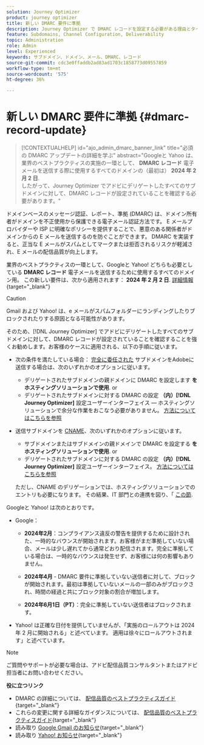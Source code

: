 ```yaml
---
solution: Journey Optimizer
product: journey optimizer
title: 新しい DMARC 要件に準拠
description: Journey Optimizer で DMARC レコードを設定する必要がある理由とタイミングについて学ぶ
feature: Subdomains, Channel Configuration, Deliverability
topic: Administration
role: Admin
level: Experienced
keywords: サブドメイン、ドメイン、メール、DMARC、レコード
source-git-commit: cdc3e0ffaddb2ad83ad1703c1858773d09557859
workflow-type: tm+mt
source-wordcount: '575'
ht-degree: 36%

---
```


# 新しい DMARC 要件に準拠 {#dmarc-record-update}

>[!CONTEXTUALHELP]
>id="ajo_admin_dmarc_banner_link"
>title="必須の DMARC アップデートの詳細を学ぶ"
>abstract="Googleと Yahoo は、業界のベストプラクティスの実施の一環として、 **DMARC レコード** 電子メールを送信する際に使用するすべてのドメインの（最初は） **2024 年 2 月 2 日**.<br>したがって、Journey Optimizer でアドビにデリゲートしたすべてのサブドメインに対して、DMARC レコードが設定されていることを確認する必要があります。"

ドメインベースのメッセージ認証、レポート、準拠 (DMARC) は、ドメイン所有者がドメインを不正使用から保護できる電子メール認証方法です。 E メールプロバイダーや ISP に明確なポリシーを提供することで、悪意のある関係者がドメインからの E メールを送信するのを防ぐことができます。 DMARC を実装すると、正当な E メールがスパムとしてマークまたは拒否されるリスクが軽減され、E メールの配信品質が向上します。

業界のベストプラクティスの一環として、Googleと Yahoo! どちらも必要としている **DMARC レコード** 電子メールを送信するために使用するすべてのドメイン用。 この新しい要件は、次から適用されます： **2024 年 2 月 2 日**. [詳細情報](https://experienceleague.adobe.com/docs/deliverability-learn/deliverability-best-practice-guide/additional-resources/guidance-around-changes-to-google-and-yahoo.html#dmarc){target="_blank"}

>[!CAUTION]
>
>Gmail および Yahoo! は、e メールがスパムフォルダーにランディングしたりブロックされたりする原因となる可能性があります。

そのため、[!DNL Journey Optimizer] でアドビにデリゲートしたすべてのサブドメインに対して、DMARC レコードが設定されていることを確認することを強くお勧めします。お客様のケースに適用される、以下の手順に従います。

* 次の条件を満たしている場合： [完全に委任された](delegate-subdomain.md#full-subdomain-delegation) サブドメインをAdobeに送信する場合は、次のいずれかのオプションに従います。

   * デリゲートされたサブドメインの親ドメインに DMARC を設定します **をホスティングソリューションで使用**.
or
   * デリゲートされたサブドメインに対する DMARC の設定 **（内）[!DNL Journey Optimizer]** 設定ユーザーインターフェイス — ホスティングソリューションで余分な作業をおこなう必要がありません。 [方法についてはこちらを参照](dmarc-record.md#implement-dmarc)

* 送信サブドメインを [CNAME](delegate-subdomain.md#cname-subdomain-delegation)、次のいずれかのオプションに従います。

   * サブドメインまたはサブドメインの親ドメインで DMARC を設定する **をホスティングソリューションで使用**.
or
   * デリゲートされたサブドメインに対する DMARC の設定 **（内）[!DNL Journey Optimizer]** 設定ユーザーインターフェイス。 [方法についてはこちらを参照](dmarc-record.md#implement-dmarc)

  ただし、CNAME のデリゲーションでは、ホスティングソリューションでのエントリも必要になります。 その結果、IT 部門との連携を図り、「 [この節](dmarc-record.md#implement-dmarc).


Googleと Yahoo! は次のとおりです。

* Google：

   * **2024年2月**：コンプライアンス違反の警告を提供するために設計された、一時的なバウンスが開始されます。お客様がまだ準拠していない場合、メールは少し遅れてから通常どおり配信されます。完全に準拠している場合は、一時的なバウンスは発生せず、お客様には何の影響もありません。

   * **2024年4月** - DMARC 要件に準拠していない送信者に対して、ブロックが開始されます。最初は準拠していないメールの一部のみがブロックされ、時間の経過と共にブロック対象の割合が増加します。

   * **2024年6月1日（PT）**：完全に準拠していない送信者はブロックされます。

* Yahoo! は正確な日付を提供していませんが、「実施のロールアウトは 2024 年 2 月に開始される」と述べています。 適用は徐々にロールアウトされます」と述べています。

>[!NOTE]
>
>ご質問やサポートが必要な場合は、アドビ配信品質コンサルタントまたはアドビ担当者にお問い合わせください。

**役に立つリンク**

* DMARC の詳細については、 [配信品質のベストプラクティスガイド](https://experienceleague.adobe.com/docs/deliverability-learn/deliverability-best-practice-guide/additional-resources/technotes/implement-dmarc.html?lang=ja#about){target="_blank"}
* これらの変更に関する詳細なガイダンスについては、 [配信品質のベストプラクティスガイド](https://experienceleague.adobe.com/docs/deliverability-learn/deliverability-best-practice-guide/additional-resources/guidance-around-changes-to-google-and-yahoo.html){target="_blank"}
* 読み取り [Google Gmail のお知らせ](https://blog.google/products/gmail/gmail-security-authentication-spam-protection/){target="_blank"}
* 読み取り [Yahoo! お知らせ](https://blog.postmaster.yahooinc.com/post/730172167494483968/more-secure-less-spam){target="_blank"}
